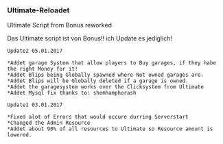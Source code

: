 ### Ultimate-Reloadet
Ultimate Script from Bonus reworked

Das Ultimate script ist von Bonus!! ich Update es jediglich!

```
Update2 05.01.2017

*Addet garage System that allow players to Buy garages, if they habe the right Money for it!
*Addet Blips being Globally spawned where Not owned garages are.
*Addet Blips will be Globally deleted if a garage is owned.
*Addet the garagesystem works over the Clicksystem from Ultimate
*Addet Mysql fix thanks to: shemhamphorash
```

```
Update1 03.01.2017

*Fixed alot of Errors that would occure durring Serverstart
*Changed the Admin Resource
*Addet about 90% of all resources to Ultimate so Resource amount is lowered.
```
